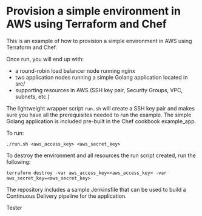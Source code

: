 # Provision a simple environment in AWS using Terraform and Chef
This is an example of how to provision a simple environment in AWS using Terraform and Chef.

Once run, you will end up with:
- a round-robin load balancer node running nginx
- two application nodes running a simple Golang application located in src/
- supporting resources in AWS (SSH key pair, Security Groups, VPC, subnets, etc.)

The lightweight wrapper script ```run.sh``` will create a SSH key pair and makes sure you have all the prerequisites needed to run the example. The simple Golang application is included pre-built in the Chef cookbook example_app.

To run:
```
./run.sh <aws_access_key> <aws_secret_key>
```

To destroy the environment and all resources the run script created, run the following:
```
terraform destroy -var aws_access_key=<aws_access_key> -var aws_secret_key=<aws_secret_key>
```

The repository includes a sample Jenkinsfile that can be used to build a Continuous Delivery pipeline for the application.

Tester
